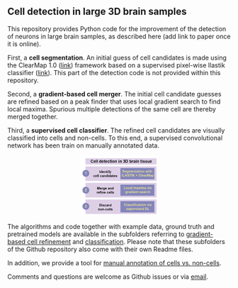 ## Cell detection in large 3D brain samples

This repository provides Python code for the improvement of the detection of neurons in large brain samples, as described here (add link to paper once it is online).

First, a **cell segmentation**. An initial guess of cell candidates is made using the ClearMap 1.0 ([link](https://github.com/ChristophKirst/ClearMap)) framework based on a supervised pixel-wise Ilastik classifier ([link](https://www.ilastik.org/)). This part of the detection code is not provided within this repository.

Second, a **gradient-based cell merger**. The initial cell candidate guesses are refined based on a peak finder that uses local gradient search to find local maxima. Spurious multiple detections of the same cell are thereby merged together.

Third, a **supervised cell classifier**. The refined cell candidates are visually classified into cells and non-cells. To this end, a supervised convolutional network has been train on manually annotated data.

<!---![Pipeline for reliable cell detection](https://github.com/PTRRupprecht/Cell_Detection/blob/main/Overview_pipeline.png)--->
<p align="center"><img src="https://github.com/PTRRupprecht/Cell_Detection/blob/main/Overview_pipeline.png"  width="35%"></p>

The algorithms and code together with example data, ground truth and pretrained models are available in the subfolders referring to [gradient-based cell refinement](https://github.com/PTRRupprecht/Cell_Detection/tree/main/Gradient_cell_merger) and [classification](https://github.com/PTRRupprecht/Cell_Detection/tree/main/Binary_classification_neuron_candidates). Please note that these subfolders of the Github repository also come with their own Readme files.

In addition, we provide a tool for [manual annotation of cells vs. non-cells](https://github.com/PTRRupprecht/Cell_Detection/tree/main/Label_tool).

Comments and questions are welcome as Github issues or via [email](mailto:ptrrupprecht+celldetection@gmail.com).
